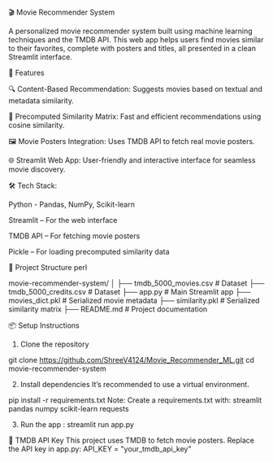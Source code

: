 🎬 Movie Recommender System

A personalized movie recommender system built using machine learning techniques and the TMDB API. This web app helps users find movies similar to their favorites, complete with posters and titles, all presented in a clean Streamlit interface.


🚀 Features

🔍 Content-Based Recommendation: Suggests movies based on textual and metadata similarity.

🧠 Precomputed Similarity Matrix: Fast and efficient recommendations using cosine similarity.

🖼️ Movie Posters Integration: Uses TMDB API to fetch real movie posters.

🌐 Streamlit Web App: User-friendly and interactive interface for seamless movie discovery.



🛠️ Tech Stack: 

Python - Pandas, NumPy, Scikit-learn

Streamlit – For the web interface

TMDB API – For fetching movie posters

Pickle – For loading precomputed similarity data



📁 Project Structure
perl

movie-recommender-system/
│
├── tmdb_5000_movies.csv            # Dataset
├── tmdb_5000_credits.csv           # Dataset
├── app.py                          # Main Streamlit app
├── movies_dict.pkl                 # Serialized movie metadata
├── similarity.pkl                  # Serialized similarity matrix
├── README.md                       # Project documentation




📦 Setup Instructions

1. Clone the repository
   
git clone https://github.com/ShreeV4124/Movie_Recommender_ML.git
cd movie-recommender-system

2. Install dependencies
It’s recommended to use a virtual environment.

pip install -r requirements.txt
Note: Create a requirements.txt with:
streamlit
pandas
numpy
scikit-learn
requests


3. Run the app : streamlit run app.py

🔑 TMDB API Key
This project uses TMDB to fetch movie posters. Replace the API key in app.py:   API_KEY = "your_tmdb_api_key"



